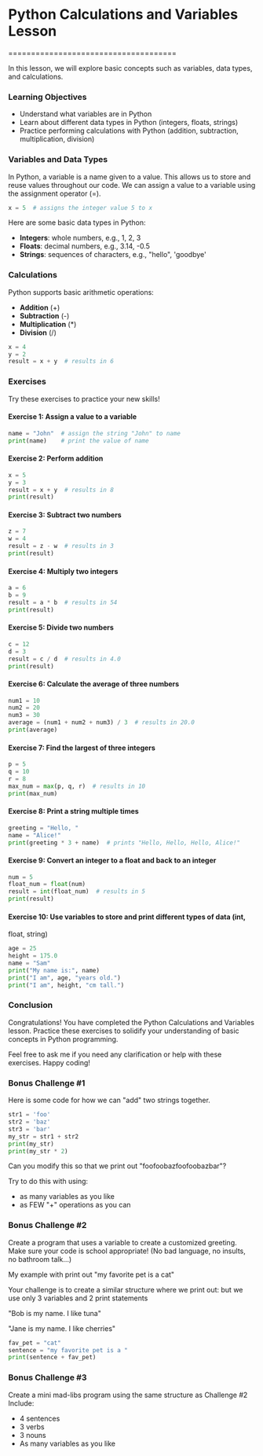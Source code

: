 # Python Calculations and Variables Lesson
=====================================

In this lesson, we will explore basic concepts such as variables, data
types, and calculations.

### Learning Objectives

* Understand what variables are in Python
* Learn about different data types in Python (integers, floats, strings)
* Practice performing calculations with Python (addition, subtraction,
  multiplication, division)

### Variables and Data Types

In Python, a variable is a name given to a value. This allows us to store and reuse
values throughout our code. We can assign a value to a variable using the assignment
operator (=).

```python
x = 5  # assigns the integer value 5 to x
```

Here are some basic data types in Python:

* **Integers**: whole numbers, e.g., 1, 2, 3
* **Floats**: decimal numbers, e.g., 3.14, -0.5
* **Strings**: sequences of characters, e.g., "hello", 'goodbye'

### Calculations

Python supports basic arithmetic operations:

* **Addition** (+)
* **Subtraction** (-)
* **Multiplication** (\*)
* **Division** (/)

```python
x = 4
y = 2
result = x + y  # results in 6
```

### Exercises

Try these exercises to practice your new skills!

#### Exercise 1: Assign a value to a variable
```python
name = "John"  # assign the string "John" to name
print(name)    # print the value of name
```
#### Exercise 2: Perform addition
```python
x = 5
y = 3
result = x + y  # results in 8
print(result)
```

#### Exercise 3: Subtract two numbers
```python
z = 7
w = 4
result = z - w  # results in 3
print(result)
```

#### Exercise 4: Multiply two integers
```python
a = 6
b = 9
result = a * b  # results in 54
print(result)
```

#### Exercise 5: Divide two numbers
```python
c = 12
d = 3
result = c / d  # results in 4.0
print(result)
```

#### Exercise 6: Calculate the average of three numbers
```python
num1 = 10
num2 = 20
num3 = 30
average = (num1 + num2 + num3) / 3  # results in 20.0
print(average)
```

#### Exercise 7: Find the largest of three integers
```python
p = 5
q = 10
r = 8
max_num = max(p, q, r)  # results in 10
print(max_num)
```

#### Exercise 8: Print a string multiple times
```python
greeting = "Hello, "
name = "Alice!"
print(greeting * 3 + name)  # prints "Hello, Hello, Hello, Alice!"
```

#### Exercise 9: Convert an integer to a float and back to an integer
```python
num = 5
float_num = float(num)
result = int(float_num)  # results in 5
print(result)
```

#### Exercise 10: Use variables to store and print different types of data (int,
float, string)
```python
age = 25
height = 175.0
name = "Sam"
print("My name is:", name)
print("I am", age, "years old.")
print("I am", height, "cm tall.")
```

### Conclusion

Congratulations! You have completed the Python Calculations and Variables lesson.
Practice these exercises to solidify your understanding of basic concepts in Python
programming.

Feel free to ask me if you need any clarification or help with these exercises.
Happy coding!

### Bonus Challenge #1

Here is some code for how we can "add" two strings together.

```python
str1 = 'foo'
str2 = 'baz'
str3 = 'bar'
my_str = str1 + str2
print(my_str)
print(my_str * 2)
```

Can you modify this so that we print out "foofoobazfoofoobazbar"?

Try to do this with using:
* as many variables as you like
* as FEW "+" operations as you can


### Bonus Challenge #2

Create a program that uses a variable to create a customized greeting.  Make sure your code is school appropriate!
(No bad language, no insults, no bathroom talk...)

My example with print out "my favorite pet is a cat"

Your challenge is to create a similar structure where we print out:
but we use only 3 variables and 2 print statements

"Bob is my name.  I like tuna"

"Jane is my name.  I like cherries"

```python
fav_pet = "cat"
sentence = "my favorite pet is a " 
print(sentence + fav_pet)
```


### Bonus Challenge #3

Create a mini mad-libs program using the same structure as Challenge #2
Include:
* 4 sentences
* 3 verbs
* 3 nouns
* As many variables as you like


